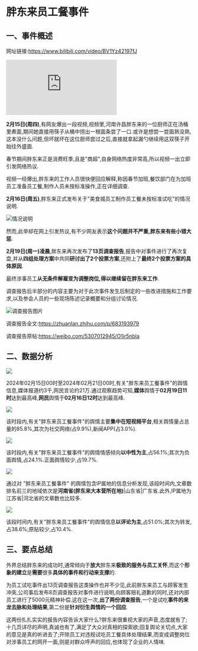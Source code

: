 # 胖东来员工餐事件
## 一、事件概述
网址链接:<https://www.bilibili.com/video/BV1Yz42197fJ>

<iframe src="https://player.bilibili.com/player.html?isOutside=true&aid=1350880326&bvid=BV1Yz42197fJ&cid=1443860317&p=1" scrolling="no" border="0" frameborder="no" framespacing="0" allowfullscreen="true"></iframe>

**2月15日(周四)**,有网友爆出一段视频,视频里,河南许昌胖东来的一位厨师正在汤桶里煮面,期间她直接用筷子从桶中捞出一根面条尝了一口.或许是想尝一尝面熟没熟,这本没什么问题,但坏就坏在这位厨师尝过之后,直接就拿起漏勺继续用这双筷子开始往外盛面.

春节期间胖东来正是消费旺季,且是"商超",自身网络热度非常高,所以视频一出立即引发网络热议.

视频一经爆出,胖东来的工作人员很快便回应解释,称因春节加班,餐饮部门在为加班员工准备员工餐,制作人员未按标准操作,正在详细调查.

**2月16日(周五)**,胖东来正式发布关于"美食城员工制作员工餐未按标准试吃"的情况说明.

![情况说明](https://www.civiw.com/image/20240722134940-12235)

然而,此举却在网上引发热议,有不少网友表示**这个问题并不严重,胖东来有些小错大惩**.

**2月19日(周一)凌晨**,胖东来再次发布了**13页调查报告**,报告中对事件进行了再次复盘,并从**四组处理方案**中共同**研讨出了2个投票方案**,还附上了**最终2个投票方案的具体原因**.

最终涉事员工**从无条件解雇变为调整岗位,得以继续留在胖东来工作**.

调查报告后半部分的内容主要为对于此次事件发生后制定的一些改进措施和工作要求,以及参会人员的一些现场陈述记录概要和分组讨论情况.

![调查报告图片](https://www.civiw.com/image/20240722135004-34005)

调查报告全文:<https://zhuanlan.zhihu.com/p/683193979>

调查报告原帖:<https://weibo.com/5307012945/O1ir5nbla>

## 二、数据分析
![](https://www.civiw.com/image/20240722135043-46574)

2024年02月15日00时至2024年02月21日00时,有关"胖东来员工餐事件"的舆情信息,媒体报道约3千,网民言论约21万.通过观察趋势可知,**媒体**舆情于**02月19日11时**达到最高峰,**网民**舆情于**02月16日12时**达到最高峰.

![](https://www.civiw.com/image/20240722135106-89290)

该时段内,有关"胖东来员工餐事件"的舆情主要**集中在短视频平台**,相关舆情量占总量的85.8%,其次为社交网络(占9.9%),新闻APP(占3.0%).

![](https://www.civiw.com/image/20240722135131-73841)

该时段内,有关"胖东来员工餐事件"的舆情情感倾向**以中性为主**,占56.1%;其次为负面舆情,占24.1%.正面舆情较少,占19.7%.

![](https://www.civiw.com/image/20240722135151-68167)

通过对 "胖东来员工餐事件" 的舆情包含IP属地的信息分析发现,该段时间内,文章数排名前三的地域依次是**河南省(胖东来大本营所在地)**|山东省|广东省.此外,IP属地为江苏省|河北省的文章数也比较多.

![](https://www.civiw.com/image/20240722135212-24444)

该段时间内,有关"胖东来员工餐事件"的舆情信息**以评论为主**,占51.0%;其次为转发,占38.6%;原贴较少,占10.4%.

## 三、要点总结

外界总结胖东来的成功时,通常倾向于**放大**胖东来**极致的服务与员工关怀**,而这个**形象的建立**是**需要**很多**具体的事件和行动来支撑**的.

为员工试吃事件出13页调查报告这类操作也并不少见,此前胖东来员工与顾客发生冲突,公司事后发布8页调查报告对事件进行说明,向顾客赔礼道歉的同时,还对内部员工进行了5000元精神补偿.这在这一次,**出了两份调查报告**,一个是试吃**事件的来龙去脉和处理结果**,第二份是**针对衍生舆情的一个回应**.

这两份扎扎实实的报告内容告诉大家什么?胖东来很重视大家的声音,态度就有了;十几页详尽的声明,真诚也有了,满足了大众对真相的探索欲;回复舆论关切点,大家的意见是真的听进去了;开除员工对违规试吃员工餐具体处理结果,而变成调整岗位对涉事员工的网开一面,则是对群众呼声的回应,也体现了企业的人情味.

